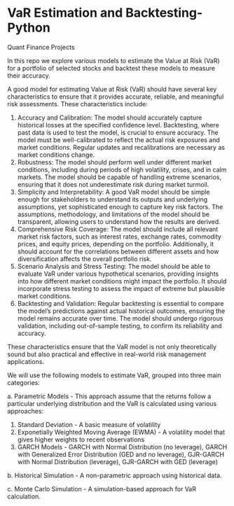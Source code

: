 # VaR Estimation and Backtesting-Python
Quant Finance Projects 

In this repo we explore various models to estimate the Value at Risk (VaR) for a portfolio of selected stocks and backtest these models to measure their accuracy.

A good model for estimating Value at Risk (VaR) should have several key characteristics to ensure that it provides accurate, reliable, and meaningful risk assessments. These characteristics include:

1. Accuracy and Calibration: The model should accurately capture historical losses at the specified confidence level. Backtesting, where past data is used to test the model, is crucial to ensure accuracy. The model must be well-calibrated to reflect the actual risk exposures and market conditions. Regular updates and recalibrations are necessary as market conditions change.
2. Robustness: The model should perform well under different market conditions, including during periods of high volatility, crises, and in calm markets. The model should be capable of handling extreme scenarios, ensuring that it does not underestimate risk during market turmoil.
3. Simplicity and Interpretability: A good VaR model should be simple enough for stakeholders to understand its outputs and underlying assumptions, yet sophisticated enough to capture key risk factors. The assumptions, methodology, and limitations of the model should be transparent, allowing users to understand how the results are derived.
4. Comprehensive Risk Coverage: The model should include all relevant market risk factors, such as interest rates, exchange rates, commodity prices, and equity prices, depending on the portfolio. Additionally, it should account for the correlations between different assets and how diversification affects the overall portfolio risk.
5. Scenario Analysis and Stress Testing: The model should be able to evaluate VaR under various hypothetical scenarios, providing insights into how different market conditions might impact the portfolio. It should incorporate stress testing to assess the impact of extreme but plausible market conditions.
6. Backtesting and Validation: Regular backtesting is essential to compare the model’s predictions against actual historical outcomes, ensuring the model remains accurate over time. The model should undergo rigorous validation, including out-of-sample testing, to confirm its reliability and accuracy.

These characteristics ensure that the VaR model is not only theoretically sound but also practical and effective in real-world risk management applications.

We will use the following models to estimate VaR, grouped into three main categories:

a. Parametric Models - This approach assume that the returns follow a particular underlying distribution and the VaR is calculated using various approaches: 

1. Standard Deviation - A basic measure of volatility
2. Exponetially Weighted Moving Average (EWMA) - A volatility model that gives higher weights to recent observations
3. GARCH Models - GARCH with Normal Distribution (no leverage), GARCH with Generalized Error Distribution (GED and no leverage), GJR-GARCH with Normal Distribution (leverage), GJR-GARCH with GED (leverage)
                                          
b. Historical Simulation - A non-parametric approach using historical data.

c. Monte Carlo Simulation - A simulation-based approach for VaR calculation.

